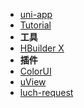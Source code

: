* [uni-app](front-end/uniapp/)
* [Tutorial](front-end/uniapp/tutorial.md "uniapp教程")
* **工具**
* [HBuilder X](front-end/uniapp/hbuilderx.md)
* **插件**
* [ColorUI](front-end/uniapp/colorui.md "Color UI")
* [uView](front-end/uniapp/uview.md "uView")
* [luch-request](front-end/uniapp/luch-request.md "luch request")
